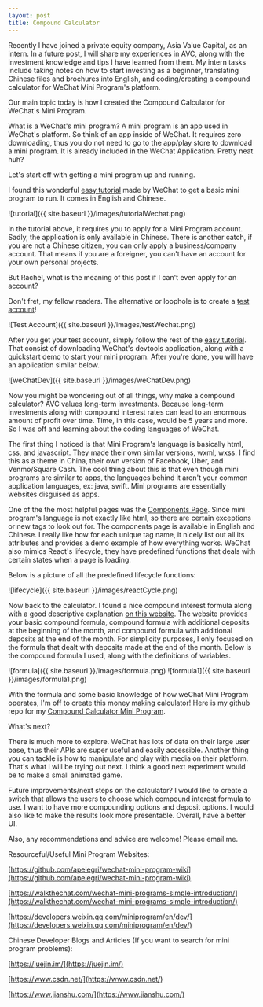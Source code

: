 ```yaml
---
layout: post
title: Compound Calculator
---
```


Recently I have joined a private equity company, Asia Value Capital, as an intern. In a future post, I will share my experiences in AVC, along with the investment knowledge and tips I have learned from them. My intern tasks include taking notes on how to start investing as a beginner, translating Chinese files and brochures into English, and coding/creating a compound calculator for WeChat Mini Program's platform. 

Our main topic today is how I created the Compound Calculator for WeChat's Mini Program.

What is a WeChat's mini program?
A mini program is an app used in WeChat's platform. So think of an app inside of WeChat. It requires zero downloading, thus you do not need to go to the app/play store to download a mini program. It is already included in the WeChat Application. Pretty neat huh? 

Let's start off with getting a mini program up and running. 

I found this wonderful [easy tutorial](https://developers.weixin.qq.com/miniprogram/en/dev/) made by WeChat to get a basic mini program to run. It comes in English and Chinese.


![tutorial]({{ site.baseurl }}/images/tutorialWechat.png)


In the tutorial above, it requires you to apply for a Mini Program account. Sadly, the application is only available in Chinese. There is another catch, if you are not a Chinese citizen, you can only apply a business/company account. That means if you are a foreigner, you can't have an account for your own personal projects. 


But Rachel, what is the meaning of this post if I can't even apply for an account? 


Don't fret, my fellow readers. 
The alternative or loophole is to create a [test account](https://developers.weixin.qq.com/miniprogram/en/dev/devtools/sandbox.html?t=18111421)!

![Test Account]({{ site.baseurl }}/images/testWechat.png)


After you get your test account, simply follow the rest of the [easy tutorial](https://developers.weixin.qq.com/miniprogram/en/dev/). That consist of downloading WeChat's devtools application, along with a quickstart demo to start your mini program. 
After you're done, you will have an application similar below.

![weChatDev]({{ site.baseurl }}/images/weChatDev.png)

Now you might be wondering out of all things, why make a compound calculator? 
AVC values long-term investments. Because long-term investments along with compound interest rates can lead to an enormous amount of profit over time. Time, in this case, would be 5 years and more. So I was off and learning about the coding languages of WeChat.

The first thing I noticed is that Mini Program's language is basically html, css, and javascript. They made their own similar versions, wxml, wxss. I find this as a theme in China, their own version of Facebook, Uber, and Venmo/Square Cash. The cool thing about this is that even though mini programs are similar to apps, the languages behind it aren't your common application languages, ex: java, swift. Mini programs are essentially websites disguised as apps.

One of the the most helpful pages was the [Components Page](https://developers.weixin.qq.com/miniprogram/en/dev/component/). Since mini program's language is not exactly like html, so there are certain exceptions or new tags to look out for. The components page is available in English and Chinese. I really like how for each unique tag name, it nicely list out all its attributes and provides a demo example of how everything works. WeChat also mimics React's lifecycle, they have predefined functions that deals with certain states when a page is loading. 

Below is a picture of all the predefined lifecycle functions:

![lifecycle]({{ site.baseurl }}/images/reactCycle.png)

Now back to the calculator. I found a nice compound interest formula along with a good descriptive explanation [on this website](https://www.thecalculatorsite.com/articles/finance/compound-interest-formula.php?page=2). The website provides your basic compound formula, compound formula with additional deposits at the beginning of the month, and compound formula with additional deposits at the end of the month. For simplicity purposes, I only focused on the formula that dealt with deposits made at the end of the month.
Below is the compound formula I used, along with the definitions of variables.

![formula]({{ site.baseurl }}/images/formula.png)
![formula1]({{ site.baseurl }}/images/formula1.png)

With the formula and some basic knowledge of how weChat Mini Program operates, I'm off to create this money making calculator!
Here is my github repo for my [Compound Calculator Mini Program](https://github.com/racheljenniferkao/Compound-Calculator/tree/master/Compound%20Calculator).

What's next?

There is much more to explore. WeChat has lots of data on their large user base, thus their APIs are super useful and easily accessible. Another thing you can tackle is how to manipulate and play with media on their platform. That's what I will be trying out next. I think a good next experiment would be to make a small animated game.

Future improvements/next steps on the calculator?
I would like to create a switch that allows the users to choose which compound interest formula to use. 
I want to have more compounding options and deposit options.
I would also like to make the results look more presentable. 
Overall, have a better UI. 

Also, any recommendations and advice are welcome! Please email me. 

Resourceful/Useful Mini Program Websites: 

[https://github.com/apelegri/wechat-mini-program-wiki](https://github.com/apelegri/wechat-mini-program-wiki)

[https://walkthechat.com/wechat-mini-programs-simple-introduction/](https://walkthechat.com/wechat-mini-programs-simple-introduction/)

[https://developers.weixin.qq.com/miniprogram/en/dev/](https://developers.weixin.qq.com/miniprogram/en/dev/)

Chinese Developer Blogs and Articles (If you want to search for mini program problems):

[https://juejin.im/](https://juejin.im/)

[https://www.csdn.net/](https://www.csdn.net/)

[https://www.jianshu.com/](https://www.jianshu.com/)




